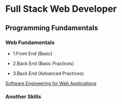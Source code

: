 # Full Stack Web Developer

## Programming Fundamentals

### Web Fundamentals 

* 1.Front End (Basic)

* 2.Back End (Basic Practices)

* 3.Back End (Advanced Practices)

[Software Engineering for Web Applications](https://ocw.mit.edu/courses/electrical-engineering-and-computer-science/6-171-software-engineering-for-web-applications-fall-2003/index.htm)

### Another Skills

